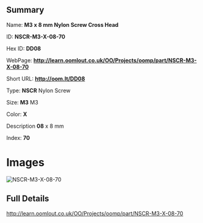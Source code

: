 

## Summary
 
Name: __M3 x 8 mm Nylon Screw Cross Head__

ID: __NSCR-M3-X-08-70__

Hex ID: __DD08__

WebPage: __http://learn.oomlout.co.uk/OO/Projects/oomp/part/NSCR-M3-X-08-70__

Short URL: __http://oom.lt/DD08__


Type: __NSCR__ Nylon Screw 

Size: __M3__ M3 

Color: __X__  

Description __08__ x 8 mm 

Index: __70__


 # Images
![NSCR-M3-X-08-70](http://oomlout.com/oomp-gen/parts/NSCR-M3-X-08-70/NSCR-M3-X-08-70_420.jpg)



 ## Full Details

 http://learn.oomlout.co.uk/OO/Projects/oomp/part/NSCR-M3-X-08-70














